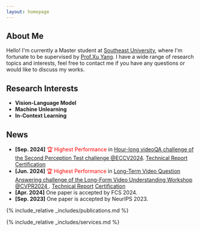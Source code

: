 ```yaml
---
layout: homepage
---
```


## About Me

Hello! I'm currently a Master student at [Southeast University](https://www.seu.edu.cn/), where I'm fortunate to be supervised by [Prof.Xu Yang](https://yxpalmweb.github.io/). I have a wide range of research topics and interests, feel free to contact me if you have any questions or would like to discuss my works.

## Research Interests

- **Vision-Language Model**
- **Machine Unlearning**
- **In-Context Learning**

## News
- **[Sep. 2024]** <span style="color:red;">🏆 Highest Performance</span> in [Hour-long videoQA challenge of the Second Perception Test challenge @ECCV2024](https://ptchallenge-workshop.github.io/).
[Technical Report](https://drive.google.com/file/d/1R0zpIGfviujEjo7deg5IqmJQaPLxHs5J/view) [Certification](./assets/img/hourlong.pdf)
- **[Jun. 2024]** <span style="color:red;">🏆 Highest Performance</span> in [Long-Term Video Question Answering challenge of the Long-Form Video Understanding Workshop @CVPR2024 ](https://sites.google.com/view/loveucvpr24/track1).
[Technical Report](https://arxiv.org/abs/2406.17309) [Certification](./assets/img/moivechat.pdf)
- **[Apr. 2024]** One paper is accepted by FCS 2024.
- **[Sep. 2023]** One paper is accepted by NeurIPS 2023.

{% include_relative _includes/publications.md %}

{% include_relative _includes/services.md %}
